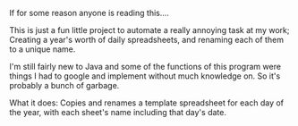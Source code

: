 If for some reason anyone is reading this....

This is just a fun little project to automate a really annoying task at my work; Creating a year's worth of
daily spreadsheets, and renaming each of them to a unique name.

I'm still fairly new to Java and some of the functions of this program were things I had to google and
implement without much knowledge on. So it's probably a bunch of garbage.


What it does: 
Copies and renames a template spreadsheet for each day of the year, with 
each sheet's name including that day's date.






